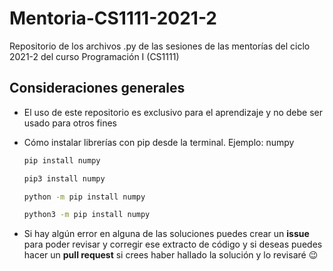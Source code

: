 # Mentoria-CS1111-2021-2
Repositorio de los archivos .py de las sesiones de las mentorías del ciclo 2021-2 del curso Programación I (CS1111)

## Consideraciones generales
* El uso de este repositorio es exclusivo para el aprendizaje y no debe ser usado para otros fines

* Cómo instalar librerías con pip desde la terminal. Ejemplo: numpy

  ```bash
  pip install numpy
  ```

  ```bash
  pip3 install numpy
  ```

  ```bash
  python -m pip install numpy
  ```

  ```bash
  python3 -m pip install numpy
  ```

* Si hay algún error en alguna de las soluciones puedes crear un **issue** para poder revisar y corregir ese extracto de código y si deseas puedes hacer un **pull request** si crees haber hallado la solución y lo revisaré 😉
